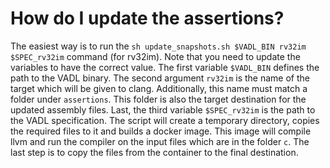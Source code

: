 # How do I update the assertions?

The easiest way is to run the `sh update_snapshots.sh $VADL_BIN rv32im $SPEC_rv32im` command (for rv32im). Note that you need to update the variables to have the correct value. The 
first variable `$VADL_BIN` defines the path to the VADL binary.
The second argument `rv32im` is the name of the target which will be given to clang. Additionally, this name must
match a folder under `assertions`. This folder is also the target destination for the updated assembly files.
Last, the third variable `$SPEC_rv32im` is the path to the VADL specification. 
The script will create a temporary directory, copies the required files to it and builds a docker image. This
image will compile llvm and run the compiler on the input files which are in the folder `c`. The last step is to copy
the files from the container to the final destination.